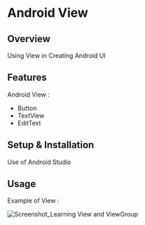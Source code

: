 # Android View

## Overview
Using View in Creating Android UI

## Features
Android View :
- Button
- TextView
- EditText

## Setup & Installation 
Use of Android Studio

## Usage
Example of View :

![Screenshot_Learning View and ViewGroup](https://user-images.githubusercontent.com/56164259/68088598-59b20f80-fe93-11e9-852d-100761101929.png)

